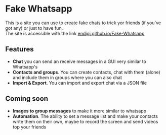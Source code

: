 # Fake Whatsapp
This is a site you can use to create fake chats to trick yor friends (if you've got any) or just to have fun.  
The site is accessible with the link [endigi.github.io/Fake-Whatsapp](endigi.github.io/Fake-Whatsapp)

## Features
- **Chat** you can send an receive messages in a GUI very similar to Whatsapp's
- **Contacts and groups**. You can create contacts, chat with them (alone) and include them in groups where you can also chat
- **Import & Export**. You can import and export chat via a JSON file

## Coming soon
- **Images to group messages** to make it more similar to whatsapp
- **Automation**. The ability to set a message list and make your contacts write them on their own, maybe to record the screen and send videos top your friends
